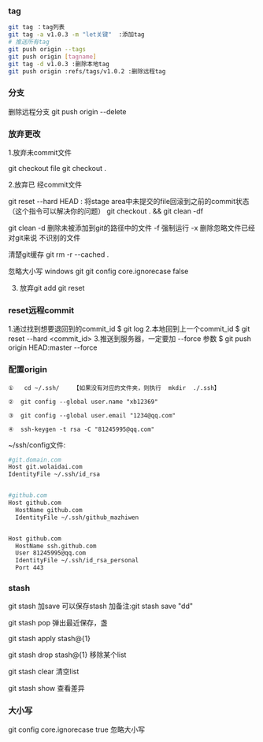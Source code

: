 
### tag

```sh
git tag ：tag列表  
git tag -a v1.0.3 -m "let关键"  :添加tag
# 推送所有tag
git push origin --tags
git push origin [tagname]
git tag -d v1.0.3 :删除本地tag
git push origin :refs/tags/v1.0.2 :删除远程tag
```

### 分支

删除远程分支 git push origin --delete <BranchName>

### 放弃更改

1.放弃未commit文件

git checkout file
git checkout .

2.放弃已
经commit文件

git reset --hard HEAD : 将stage area中未提交的file回滚到之前的commit状态（这个指令可以解决你的问题）
git checkout . && git clean -df

git clean
-d 删除未被添加到git的路径中的文件
-f 强制运行
-x 删除忽略文件已经对git来说 不识别的文件

清楚git缓存
git rm -r --cached .

忽略大小写 windows git
git config core.ignorecase false

3. 放弃git add
git reset

### reset远程commit

1.通过找到想要退回到的commit_id
$ git log
 2.本地回到上一个commit_id
$ git reset --hard <commit_id>
 3.推送到服务器，一定要加 --force 参数
$ git push origin HEAD:master --force

### 配置origin

```
①   cd ~/.ssh/    【如果没有对应的文件夹，则执行  mkdir  ./.ssh】

②  git config --global user.name "xb12369"

③  git config --global user.email "1234@qq.com"

④  ssh-keygen -t rsa -C "81245995@qq.com"

```

~/ssh/config文件:

```sh
#git.domain.com
Host git.wolaidai.com
IdentityFile ~/.ssh/id_rsa


#github.com
Host github.com
  HostName github.com
  IdentityFile ~/.ssh/github_mazhiwen


Host github.com
  HostName ssh.github.com
  User 81245995@qq.com
  IdentityFile ~/.ssh/id_rsa_personal
  Port 443


```

### stash

git stash    加save 可以保存stash 加备注:git stash save "dd"

git stash pop  弹出最近保存，盏

git stash apply stash@{1}

git stash drop stash@{1} 移除某个list

git stash clear 清空list

git stash show 查看差异

### 大小写

git config core.ignorecase true  忽略大小写
